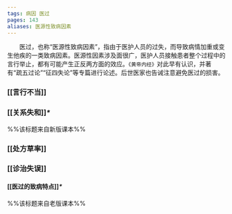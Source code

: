 ```yaml
---
tags: 病因 医过
pages: 143
aliases: 医源性致病因素
---
```

&emsp;&emsp;医过，也称“医源性致病因素”，指由于医护人员的过失，而导致病情加重或变生他疾的一类致病因素。医源性因素涉及面很广，医护人员接触患者整个过程中的言行举止，都有可能产生正反两方面的效应。`《黄帝内经》`对此早有认识，并著有“疏五过论”“征四失论”等专篇进行论述。后世医家也告诫注意避免医过的损害。

### [[言行不当]]
### [[关系失和]]<dfn>\*</dfn>
%%该标题来自新版课本%%
### [[处方草率]]
### [[诊治失误]]
#### [[医过的致病特点]]<dfn>\*</dfn>
%%该标题来自老版课本%%
